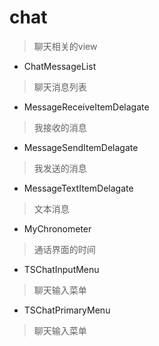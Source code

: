 # chat
> 聊天相关的view

- ChatMessageList
> 聊天消息列表

- MessageReceiveItemDelagate
> 我接收的消息

- MessageSendItemDelagate
> 我发送的消息

- MessageTextItemDelagate
> 文本消息

- MyChronometer
> 通话界面的时间

- TSChatInputMenu
> 聊天输入菜单

- TSChatPrimaryMenu
> 聊天输入菜单